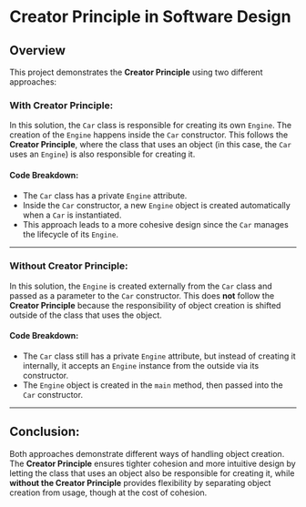 # Creator Principle in Software Design

## Overview

This project demonstrates the **Creator Principle** using two different approaches:

### With Creator Principle:
In this solution, the `Car` class is responsible for creating its own `Engine`. The creation of the `Engine` happens inside the `Car` constructor. This follows the **Creator Principle**, where the class that uses an object (in this case, the `Car` uses an `Engine`) is also responsible for creating it.

#### Code Breakdown:
- The `Car` class has a private `Engine` attribute.
- Inside the `Car` constructor, a new `Engine` object is created automatically when a `Car` is instantiated.
- This approach leads to a more cohesive design since the `Car` manages the lifecycle of its `Engine`.

---

### Without Creator Principle:
In this solution, the `Engine` is created externally from the `Car` class and passed as a parameter to the `Car` constructor. This does **not** follow the **Creator Principle** because the responsibility of object creation is shifted outside of the class that uses the object.

#### Code Breakdown:
- The `Car` class still has a private `Engine` attribute, but instead of creating it internally, it accepts an `Engine` instance from the outside via its constructor.
- The `Engine` object is created in the `main` method, then passed into the `Car` constructor.

---

## Conclusion:
Both approaches demonstrate different ways of handling object creation. The **Creator Principle** ensures tighter cohesion and more intuitive design by letting the class that uses an object also be responsible for creating it, while **without the Creator Principle** provides flexibility by separating object creation from usage, though at the cost of cohesion.
